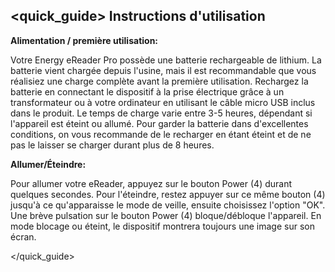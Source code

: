 ## <quick_guide> Instructions d'utilisation

**Alimentation / première utilisation:**

Votre Energy eReader Pro possède une batterie rechargeable de lithium. La batterie vient chargée depuis l'usine, mais il est recommandable que vous réalisiez une charge complète avant la première utilisation. Rechargez la batterie en connectant le dispositif à la prise électrique grâce à un transformateur ou à votre ordinateur en utilisant le câble micro USB inclus dans le produit. Le temps de charge varie entre 3-5 heures, dépendant si l'appareil est éteint ou allumé. Pour garder la batterie dans d'excellentes conditions, on vous recommande de le recharger en étant éteint et de ne pas le laisser se charger durant plus de 8 heures.


**Allumer/Éteindre:**

Pour allumer votre eReader, appuyez sur le bouton Power (4) durant quelques secondes. Pour l'éteindre, restez appuyer sur ce même bouton (4) jusqu'à ce qu'apparaisse le mode de veille, ensuite choisissez l'option "OK". Une brève pulsation sur le bouton Power (4) bloque/débloque l'appareil. En mode blocage ou éteint, le dispositif montrera toujours une image sur son écran.


</quick_guide>
